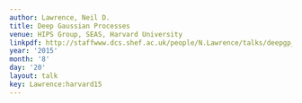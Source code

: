 ```yaml
---
author: Lawrence, Neil D.
title: Deep Gaussian Processes
venue: HIPS Group, SEAS, Harvard University
linkpdf: http://staffwww.dcs.shef.ac.uk/people/N.Lawrence/talks/deepgp_harvard15.pdf
year: '2015'
month: '8'
day: '20'
layout: talk
key: Lawrence:harvard15
---
```

